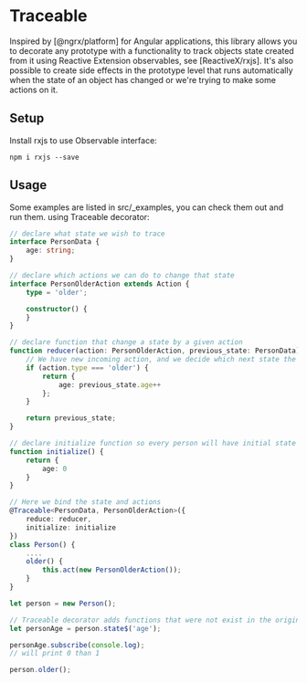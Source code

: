 # Traceable
Inspired by [@ngrx/platform] for Angular applications, this library allows you to decorate any prototype with a functionality to track objects state created from it using Reactive Extension observables, see [ReactiveX/rxjs].
It's also possible to create side effects in the prototype level that runs automatically when the state of an object has changed or we're trying to make some actions on it.

## Setup
Install rxjs to use Observable interface:

```
npm i rxjs --save
```

## Usage
Some examples are listed in src/_examples, you can check them out and run them.
using Traceable decorator:

```ts
// declare what state we wish to trace
interface PersonData {
    age: string;
}

// declare which actions we can do to change that state
interface PersonOlderAction extends Action {
    type = 'older';

    constructor() {
    }
}

// declare function that change a state by a given action
function reducer(action: PersonOlderAction, previous_state: PersonData) {
    // We have new incoming action, and we decide which next state the object should have
    if (action.type === 'older') {
        return {
            age: previous_state.age++
        };
    }

    return previous_state;
}

// declare initialize function so every person will have initial state
function initialize() {
    return {
        age: 0
    }
}

// Here we bind the state and actions
@Traceable<PersonData, PersonOlderAction>({
    reduce: reducer,
    initialize: initialize
})
class Person() {
    ....
    older() {
        this.act(new PersonOlderAction());
    }
}

let person = new Person();

// Traceable decorator adds functions that were not exist in the original Person prototype
let personAge = person.state$('age');

personAge.subscribe(console.log);
// will print 0 than 1

person.older();
```
